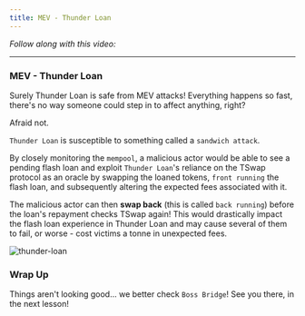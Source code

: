 ```yaml
---
title: MEV - Thunder Loan
---
```


_Follow along with this video:_

---

### MEV - Thunder Loan

Surely Thunder Loan is safe from MEV attacks! Everything happens so fast, there's no way someone could step in to affect anything, right?

Afraid not.

`Thunder Loan` is susceptible to something called a `sandwich attack`.

By closely monitoring the `mempool`, a malicious actor would be able to see a pending flash loan and exploit `Thunder Loan`'s reliance on the TSwap protocol as an oracle by swapping the loaned tokens, `front running` the flash loan, and subsequently altering the expected fees associated with it.

The malicious actor can then **swap back** (this is called `back running`) before the loan's repayment checks TSwap again! This would drastically impact the flash loan experience in Thunder Loan and may cause several of them to fail, or worse - cost victims a tonne in unexpected fees.

![thunder-loan](/security-section-8/7-thunder-loan-mev/mev-thunder-loan1.png)

### Wrap Up

Things aren't looking good... we better check `Boss Bridge`! See you there, in the next lesson!
